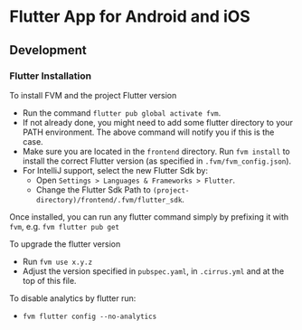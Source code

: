 # Flutter App for Android and iOS

## Development

### Flutter Installation

To install FVM and the project Flutter version
* Run the command `flutter pub global activate fvm`.
* If not already done, you might need to add some flutter directory to your PATH environment. The above command will notify you if this is the case.
* Make sure you are located in the `frontend` directory. Run `fvm install` to install the correct Flutter version (as specified in `.fvm/fvm_config.json`).
* For IntelliJ support, select the new Flutter Sdk by:
  * Open `Settings > Languages & Frameworks > Flutter`.
  * Change the Flutter Sdk Path to `(project-directory)/frontend/.fvm/flutter_sdk`.

Once installed, you can run any flutter command simply by prefixing it with `fvm`, e.g. `fvm flutter pub get`

To upgrade the flutter version 
* Run `fvm use x.y.z`
* Adjust the version specified in `pubspec.yaml`, in `.cirrus.yml` and at the top of this file. 

To disable analytics by flutter run:
* `fvm flutter config --no-analytics`
